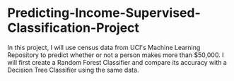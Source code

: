 # Predicting-Income-Supervised-Classification-Project
In this project, I will use census data from UCI's Machine Learning Repository to predict whether or not a person makes more than $50,000. I will first create a Random Forest Classifier and compare its accuracy with a Decision Tree Classifier using the same data.
